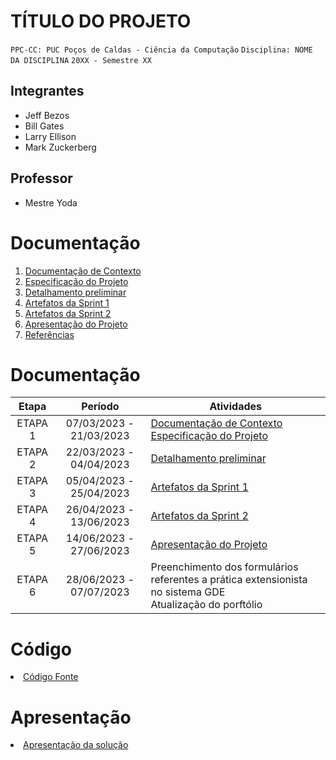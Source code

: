 # TÍTULO DO PROJETO

`PPC-CC: PUC Poços de Caldas - Ciência da Computação`
`Disciplina: NOME DA DISCIPLINA`
`20XX - Semestre XX`

## Integrantes

- Jeff Bezos
- Bill Gates
- Larry Ellison
- Mark Zuckerberg

## Professor

- Mestre Yoda

# Documentação

<ol>
<li><a href="docs/1-Documentação de Contexto.md"> Documentação de Contexto</a></li>
<li><a href="docs/2-Especificação do Projeto.md"> Especificação do Projeto</a></li>
<li><a href="docs/3-Detalhamento preliminar.md"> Detalhamento preliminar </a></li>
<li><a href="docs/4-Sprint 1.md"> Artefatos da Sprint 1</a></li>
<li><a href="docs/5-Sprint 2.md"> Artefatos da Sprint 2</a></li>
<li><a href="docs/6-Apresentação do Projeto.md"> Apresentação do Projeto</a></li>
<li><a href="docs/7-Referências.md"> Referências</a></li>
</ol>



# Documentação

| Etapa         | Período                   | Atividades |
|  :----:   |  :----:               | ----------- |
| ETAPA 1       | 07/03/2023 - 21/03/2023   |<a href="docs/1-Documentação de Contexto.md"> Documentação de Contexto</a> <br> <a href="docs/2-Especificação do Projeto.md"> Especificação do Projeto</a>|
| ETAPA 2       | 22/03/2023 - 04/04/2023   |<a href="docs/3-Detalhamento preliminar.md"> Detalhamento preliminar </a> |
| ETAPA 3       | 05/04/2023 - 25/04/2023   |<a href="docs/4-Sprint 1.md"> Artefatos da Sprint 1</a> |
| ETAPA 4       | 26/04/2023 - 13/06/2023   |<a href="docs/4-Sprint 1.md"> Artefatos da Sprint 2</a> |
| ETAPA 5       | 14/06/2023 - 27/06/2023   |<a href="docs/6-Apresentação do Projeto.md"> Apresentação do Projeto</a> |
| ETAPA 6       | 28/06/2023 - 07/07/2023   |Preenchimento dos formulários referentes a prática extensionista no sistema GDE <br> Atualização do porftólio| 

# Código

<li><a href="src/README.md"> Código Fonte</a></li>

# Apresentação

<li><a href="presentation/README.md"> Apresentação da solução</a></li>
